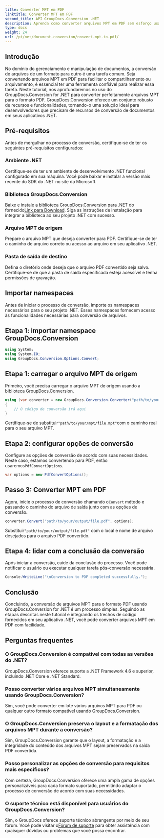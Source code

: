 ```yaml
---
title: Converter MPT em PDF
linktitle: Converter MPT em PDF
second_title: API GroupDocs.Conversion .NET
description: Aprenda como converter arquivos MPT em PDF sem esforço usando GroupDocs.Conversion for .NET. Acompanhe nosso passo a passo para integração e gestão documental eficiente.
type: docs
weight: 24
url: /pt/net/document-conversion/convert-mpt-to-pdf/
---
```

## Introdução
No domínio do gerenciamento e manipulação de documentos, a conversão de arquivos de um formato para outro é uma tarefa comum. Seja convertendo arquivos MPT em PDF para facilitar o compartilhamento ou arquivamento, é essencial ter uma ferramenta confiável para realizar essa tarefa. Neste tutorial, nos aprofundaremos no uso do GroupDocs.Conversion for .NET para converter perfeitamente arquivos MPT para o formato PDF. GroupDocs.Conversion oferece um conjunto robusto de recursos e funcionalidades, tornando-o uma solução ideal para desenvolvedores que precisam de recursos de conversão de documentos em seus aplicativos .NET.
## Pré-requisitos
Antes de mergulhar no processo de conversão, certifique-se de ter os seguintes pré-requisitos configurados:
### Ambiente .NET
Certifique-se de ter um ambiente de desenvolvimento .NET funcional configurado em sua máquina. Você pode baixar e instalar a versão mais recente do SDK do .NET no site da Microsoft.
### Biblioteca GroupDocs.Conversion
 Baixe e instale a biblioteca GroupDocs.Conversion para .NET do fornecido[Link para Download](https://releases.groupdocs.com/conversion/net/). Siga as instruções de instalação para integrar a biblioteca ao seu projeto .NET com sucesso.
### Arquivo MPT de origem
Prepare o arquivo MPT que deseja converter para PDF. Certifique-se de ter o caminho de arquivo correto ou acesso ao arquivo em seu aplicativo .NET.
### Pasta de saída de destino
Defina o diretório onde deseja que o arquivo PDF convertido seja salvo. Certifique-se de que a pasta de saída especificada esteja acessível e tenha permissões de gravação.

## Importar namespaces
Antes de iniciar o processo de conversão, importe os namespaces necessários para o seu projeto .NET. Esses namespaces fornecem acesso às funcionalidades necessárias para conversão de arquivos.
## Etapa 1: importar namespace GroupDocs.Conversion
```csharp
using System;
using System.IO;
using GroupDocs.Conversion.Options.Convert;
```
## Etapa 1: carregar o arquivo MPT de origem
Primeiro, você precisa carregar o arquivo MPT de origem usando a biblioteca GroupDocs.Conversion.
```csharp
using (var converter = new GroupDocs.Conversion.Converter("path/to/your/mpt/file.mpt"))
{
    // O código de conversão irá aqui
}
```
 Certifique-se de substituir`"path/to/your/mpt/file.mpt"`com o caminho real para o seu arquivo MPT.
## Etapa 2: configurar opções de conversão
 Configure as opções de conversão de acordo com suas necessidades. Neste caso, estamos convertendo para PDF, então usaremos`PdfConvertOptions`.
```csharp
var options = new PdfConvertOptions();
```
## Passo 3: Converter MPT em PDF
 Agora, inicie o processo de conversão chamando o`Convert` método e passando o caminho do arquivo de saída junto com as opções de conversão.
```csharp
converter.Convert("path/to/your/output/file.pdf", options);
```
 Substituir`"path/to/your/output/file.pdf"` com o local e nome de arquivo desejados para o arquivo PDF convertido.
## Etapa 4: lidar com a conclusão da conversão
Após iniciar a conversão, cuide da conclusão do processo. Você pode notificar o usuário ou executar qualquer tarefa pós-conversão necessária.
```csharp
Console.WriteLine("\nConversion to PDF completed successfully.");
```

## Conclusão
Concluindo, a conversão de arquivos MPT para o formato PDF usando GroupDocs.Conversion for .NET é um processo simples. Seguindo as etapas descritas neste tutorial e integrando os trechos de código fornecidos em seu aplicativo .NET, você pode converter arquivos MPT em PDF com facilidade.
## Perguntas frequentes
### O GroupDocs.Conversion é compatível com todas as versões do .NET?
GroupDocs.Conversion oferece suporte a .NET Framework 4.6 e superior, incluindo .NET Core e .NET Standard.
### Posso converter vários arquivos MPT simultaneamente usando GroupDocs.Conversion?
Sim, você pode converter em lote vários arquivos MPT para PDF ou qualquer outro formato compatível usando GroupDocs.Conversion.
### O GroupDocs.Conversion preserva o layout e a formatação dos arquivos MPT durante a conversão?
Sim, GroupDocs.Conversion garante que o layout, a formatação e a integridade do conteúdo dos arquivos MPT sejam preservados na saída PDF convertida.
### Posso personalizar as opções de conversão para requisitos mais específicos?
Com certeza, GroupDocs.Conversion oferece uma ampla gama de opções personalizáveis para cada formato suportado, permitindo adaptar o processo de conversão de acordo com suas necessidades.
### O suporte técnico está disponível para usuários do GroupDocs.Conversion?
 Sim, o GroupDocs oferece suporte técnico abrangente por meio de seu fórum. Você pode visitar o[Fórum de suporte](https://forum.groupdocs.com/c/conversion/11) para obter assistência com quaisquer dúvidas ou problemas que você possa encontrar.